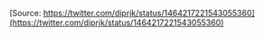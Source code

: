 [Source: https://twitter.com/diprjk/status/1464217221543055360](https://twitter.com/diprjk/status/1464217221543055360)